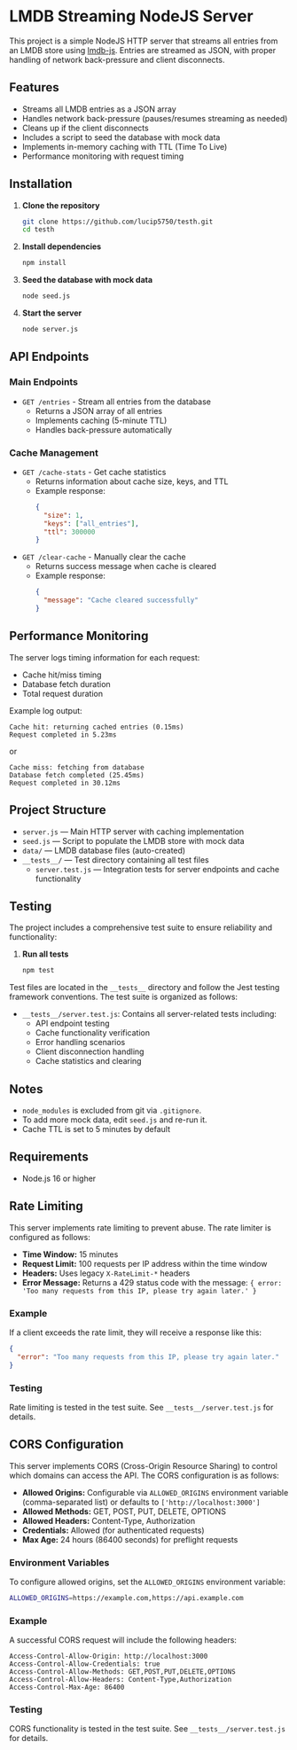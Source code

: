 # LMDB Streaming NodeJS Server

This project is a simple NodeJS HTTP server that streams all entries from an LMDB store using [lmdb-js](https://github.com/DoctorEvidence/lmdb-js). Entries are streamed as JSON, with proper handling of network back-pressure and client disconnects.

## Features
- Streams all LMDB entries as a JSON array
- Handles network back-pressure (pauses/resumes streaming as needed)
- Cleans up if the client disconnects
- Includes a script to seed the database with mock data
- Implements in-memory caching with TTL (Time To Live)
- Performance monitoring with request timing

## Installation

1. **Clone the repository**
   ```sh
   git clone https://github.com/lucip5750/testh.git
   cd testh
   ```

2. **Install dependencies**
   ```sh
   npm install
   ```

3. **Seed the database with mock data**
   ```sh
   node seed.js
   ```

4. **Start the server**
   ```sh
   node server.js
   ```

## API Endpoints

### Main Endpoints
- `GET /entries` - Stream all entries from the database
  - Returns a JSON array of all entries
  - Implements caching (5-minute TTL)
  - Handles back-pressure automatically

### Cache Management
- `GET /cache-stats` - Get cache statistics
  - Returns information about cache size, keys, and TTL
  - Example response:
    ```json
    {
      "size": 1,
      "keys": ["all_entries"],
      "ttl": 300000
    }
    ```
- `GET /clear-cache` - Manually clear the cache
  - Returns success message when cache is cleared
  - Example response:
    ```json
    {
      "message": "Cache cleared successfully"
    }
    ```

## Performance Monitoring

The server logs timing information for each request:
- Cache hit/miss timing
- Database fetch duration
- Total request duration

Example log output:
```
Cache hit: returning cached entries (0.15ms)
Request completed in 5.23ms
```
or
```
Cache miss: fetching from database
Database fetch completed (25.45ms)
Request completed in 30.12ms
```

## Project Structure
- `server.js` — Main HTTP server with caching implementation
- `seed.js` — Script to populate the LMDB store with mock data
- `data/` — LMDB database files (auto-created)
- `__tests__/` — Test directory containing all test files
  - `server.test.js` — Integration tests for server endpoints and cache functionality

## Testing

The project includes a comprehensive test suite to ensure reliability and functionality:

1. **Run all tests**
   ```sh
   npm test
   ```

Test files are located in the `__tests__` directory and follow the Jest testing framework conventions. The test suite is organized as follows:

- `__tests__/server.test.js`: Contains all server-related tests including:
  - API endpoint testing
  - Cache functionality verification
  - Error handling scenarios
  - Client disconnection handling
  - Cache statistics and clearing

## Notes
- `node_modules` is excluded from git via `.gitignore`.
- To add more mock data, edit `seed.js` and re-run it.
- Cache TTL is set to 5 minutes by default

## Requirements
- Node.js 16 or higher

## Rate Limiting

This server implements rate limiting to prevent abuse. The rate limiter is configured as follows:

- **Time Window:** 15 minutes
- **Request Limit:** 100 requests per IP address within the time window
- **Headers:** Uses legacy `X-RateLimit-*` headers
- **Error Message:** Returns a 429 status code with the message: `{ error: 'Too many requests from this IP, please try again later.' }`

### Example

If a client exceeds the rate limit, they will receive a response like this:

```json
{
  "error": "Too many requests from this IP, please try again later."
}
```

### Testing

Rate limiting is tested in the test suite. See `__tests__/server.test.js` for details.

## CORS Configuration

This server implements CORS (Cross-Origin Resource Sharing) to control which domains can access the API. The CORS configuration is as follows:

- **Allowed Origins:** Configurable via `ALLOWED_ORIGINS` environment variable (comma-separated list) or defaults to `['http://localhost:3000']`
- **Allowed Methods:** GET, POST, PUT, DELETE, OPTIONS
- **Allowed Headers:** Content-Type, Authorization
- **Credentials:** Allowed (for authenticated requests)
- **Max Age:** 24 hours (86400 seconds) for preflight requests

### Environment Variables

To configure allowed origins, set the `ALLOWED_ORIGINS` environment variable:

```bash
ALLOWED_ORIGINS=https://example.com,https://api.example.com
```

### Example

A successful CORS request will include the following headers:

```
Access-Control-Allow-Origin: http://localhost:3000
Access-Control-Allow-Credentials: true
Access-Control-Allow-Methods: GET,POST,PUT,DELETE,OPTIONS
Access-Control-Allow-Headers: Content-Type,Authorization
Access-Control-Max-Age: 86400
```

### Testing

CORS functionality is tested in the test suite. See `__tests__/server.test.js` for details.
